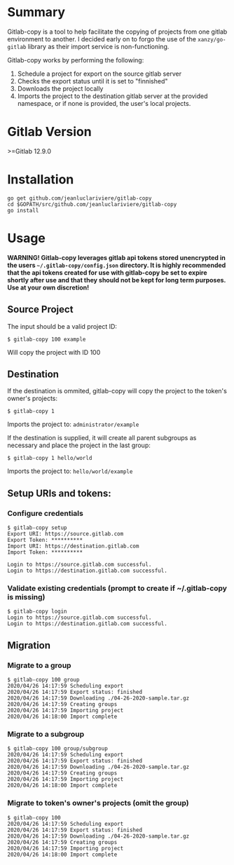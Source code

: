 # Summary
Gitlab-copy is a tool to help facilitate the copying of projects from one gitlab environment to another. I decided early on to forgo the use of the `xanzy/go-gitlab` library as their import service is non-functioning.

Gitlab-copy works by performing the following:
1. Schedule a project for export on the source gitlab server
2. Checks the export status until it is set to "finnished"
3. Downloads the project locally
4. Imports the project to the destination gitlab server at the provided namespace, or if none is provided, the user's local projects.

# Gitlab Version
\>=Gitlab 12.9.0

# Installation
```
go get github.com/jeanluclariviere/gitlab-copy
cd $GOPATH/src/github.com/jeanluclariviere/gitlab-copy
go install
```

# Usage
**WARNING! Gitlab-copy leverages gitlab api tokens stored unencrypted in the users `~/.gitlab-copy/config.json` directory. It is highly recommended that the api tokens created for use with gitlab-copy be set to expire shortly after use and that they should not be kept for long term purposes. Use at your own discretion!**

## Source Project
The input should be a valid project ID:
```
$ gitlab-copy 100 example
```

Will copy the project with ID 100

## Destination
If the destination is ommited, gitlab-copy will copy the project to the token's owner's projects:

```
$ gitlab-copy 1
```

Imports the project to: `administrator/example`


If the destination is supplied, it will create all parent subgroups as necessary and place the project in the last group:
```
$ gitlab-copy 1 hello/world
```

Imports the project to: `hello/world/example`

## Setup URIs and tokens: 

### Configure credentials

```
$ gitlab-copy setup
Export URI: https://source.gitlab.com
Export Token: **********
Import URI: https://destination.gitlab.com
Import Token: **********

Login to https://source.gitlab.com successful.
Login to https://destination.gitlab.com successful.
```

### Validate existing credentials (prompt to create if ~/.gitlab-copy is missing)

```
$ gitlab-copy login
Login to https://source.gitlab.com successful.
Login to https://destination.gitlab.com successful.
```

## Migration

### Migrate to a group
```
$ gitlab-copy 100 group
2020/04/26 14:17:59 Scheduling export
2020/04/26 14:17:59 Export status: finished
2020/04/26 14:17:59 Downloading ./04-26-2020-sample.tar.gz
2020/04/26 14:17:59 Creating groups
2020/04/26 14:17:59 Importing project
2020/04/26 14:18:00 Import complete
```

### Migrate to a subgroup
```
$ gitlab-copy 100 group/subgroup
2020/04/26 14:17:59 Scheduling export
2020/04/26 14:17:59 Export status: finished
2020/04/26 14:17:59 Downloading ./04-26-2020-sample.tar.gz
2020/04/26 14:17:59 Creating groups
2020/04/26 14:17:59 Importing project
2020/04/26 14:18:00 Import complete
```

### Migrate to token's owner's projects (omit the group)
```
$ gitlab-copy 100 
2020/04/26 14:17:59 Scheduling export
2020/04/26 14:17:59 Export status: finished
2020/04/26 14:17:59 Downloading ./04-26-2020-sample.tar.gz
2020/04/26 14:17:59 Creating groups
2020/04/26 14:17:59 Importing project
2020/04/26 14:18:00 Import complete
```
